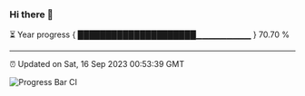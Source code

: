 ### Hi there 👋

⏳ Year progress { █████████████████████▁▁▁▁▁▁▁▁▁ } 70.70 %

---

⏰ Updated on Sat, 16 Sep 2023 00:53:39 GMT

![Progress Bar CI](https://github.com/JuvenileQ/Progress-Bar-CI/workflows/main/badge.svg)
